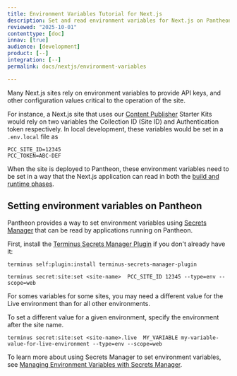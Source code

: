 ```yaml
---
title: Environment Variables Tutorial for Next.js
description: Set and read environment variables for Next.js on Pantheon
reviewed: "2025-10-01"
contenttype: [doc]
innav: [true]
audience: [development]
product: [--]
integration: [--]
permalink: docs/nextjs/environment-variables

---
```


<Partial file="nextjs-pre-ga.md" />

Many Next.js sites rely on environment variables to provide API keys, and other configuration values critical to the operation of the site.

For instance, a Next.js site that uses our [Content Publisher](https://docs.content.pantheon.io/nextjs-tutorial) Starter Kits would rely on two variables the Collection ID (Site ID) and Authentication token respectively.
In local development, these variables would be set in a `.env.local` file as

```
PCC_SITE_ID=12345
PCC_TOKEN=ABC-DEF
```

When the site is deployed to Pantheon, these environment variables need to be set in a way that the Next.js application can read in both the [build and runtime phases](/nextjs/architecture).

## Setting environment variables on Pantheon

Pantheon provides a way to set environment variables using [Secrets Manager](/guides/secrets) that can be read by applications running on Pantheon.

First, install the [Terminus Secrets Manager Plugin](https://github.com/pantheon-systems/terminus-secrets-manager-plugin) if you don't already have it:

```bash{promptUser: user}
terminus self:plugin:install terminus-secrets-manager-plugin
```

```bash{promptUser: user}
terminus secret:site:set <site-name>  PCC_SITE_ID 12345 --type=env --scope=web
```

For somes variables for some sites, you may need a different value for the Live environment than for all other environments.

To set a different value for a given environment, specify the environment after the site name.

```bash{promptUser: user}
terminus secret:site:set <site-name>.live  MY_VARIABLE my-variable-value-for-live-environment --type=env --scope=web
```

To learn more about using Secrets Manager to set environment variables, see [Managing Environment Variables with Secrets Manager](/guides/secrets).

